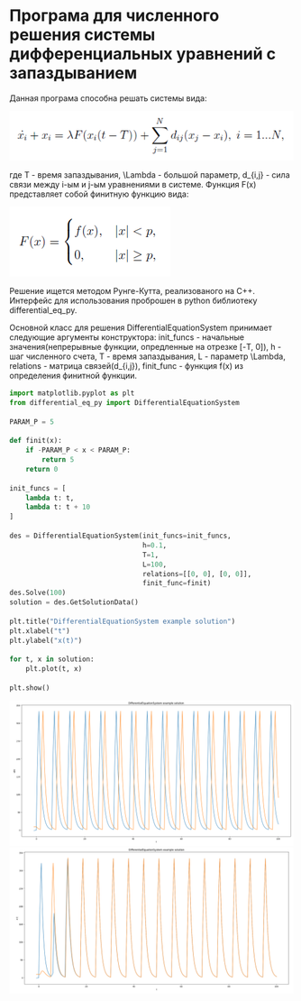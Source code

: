 # Програма для численного решения системы дифференциальных уравнений с запаздыванием

Данная програма способна решать системы вида:

![Formula](img/formula.png)

где T - время запаздывания, \Lambda - большой параметр, d_{i,j} - сила связи между i-ым и j-ым уравнениями в системе. Функция F(x) представляет собой финитную функцию вида:

![FinitDef](img/finit_def.png)

Решение ищется методом Рунге-Кутта, реализованого на С++. Интерфейс для использования проброшен в python библиотеку differential_eq_py.

Основной класс для решения DifferentialEquationSystem принимает следующие аргументы конструктора: init_funcs - начальные значения(непрерывные функции, опредленные на отрезке [-T, 0]), h - шаг численного счета, T - время запаздывания, L - параметр \Lambda, relations - матрица связей(d_{i,j}), finit_func - функция f(x) из определения финитной функции.


```python
import matplotlib.pyplot as plt
from differential_eq_py import DifferentialEquationSystem

PARAM_P = 5

def finit(x):
    if -PARAM_P < x < PARAM_P:
        return 5
    return 0

init_funcs = [
    lambda t: t,
    lambda t: t + 10
]

des = DifferentialEquationSystem(init_funcs=init_funcs, 
                                 h=0.1,
                                 T=1,
                                 L=100,
                                 relations=[[0, 0], [0, 0]],
                                 finit_func=finit)
des.Solve(100)
solution = des.GetSolutionData()

plt.title("DifferentialEquationSystem example solution")
plt.xlabel("t")
plt.ylabel("x(t)")

for t, x in solution:
    plt.plot(t, x)

plt.show()
```  

![FinitDef](img/example_1.png)
![FinitDef](img/example_2.png)
